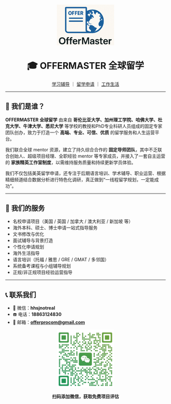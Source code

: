 <p align="center">
  <img src="./images/logo.png" alt="OFFER MASTER Logo" width="180" />
</p>

<h1 align="center">🎓 OFFERMASTER 全球留学</h1>

<p align="center">
  <a href="/pages/study">学习辅导</a> ｜ 
  <a href="/pages/apply.md">留学申请</a> ｜ 
  <a href="/pages/life.md">工作生活</a>
</p>

---

## 🌟 我们是谁？

**OFFERMASTER 全球留学** 由来自 **哥伦比亚大学、加州理工学院、哈佛大学、杜克大学、牛津大学、悉尼大学** 等学校的教授和PhD专业科研人员组成的固定专家团队创办，致力于打造一个 **高端、专业、可信、优质** 的留学服务和人生运营平台。

我们联合全球 mentor 资源，建立了持久综合合作的 **固定导师团队**，其中不乏联合创始人、超级项目经理、全职经验 mentor 等专家成员，并接入了一套自主运营的 **家族精英工作室制度**，以需维持服务质量和持续更新学员体验。

我们不仅包括美英留学申请，还专注于后期语言培训、学术辅导、职业运营、根据精细频道结合数据分析进行特色化调研，真正做到“一线程留学规划，一定能成功”。

---

## 🌈 我们的服务

- 名校申请项目（美国 / 英国 / 加拿大 / 澳大利亚 / 新加坡 等）
- 海外本科、硕士、博士申请一站式指导服务
- 文书修改与优化
- 面试辅导与背景打造
- 个性化申请规划
- 海外生活指导
- 语言培训（托福 / 雅思 / GRE / GMAT / 多邻国）
- 系统备考课程与小组辅导规划
- 正规/非正规项目经验运营指导

---

## 📞 联系我们

- 📱 微信：**hhsjnotreal**  
- ☎️ 电话：**18863124830**  
- 📧 邮箱：**offerprocom@gmail.com**

<p align="center">
  <img src="./images/vx.png" alt="微信二维码" width="180" />
</p>
<p align="center"><strong>扫码添加微信，获取免费项目评估</strong></p>
